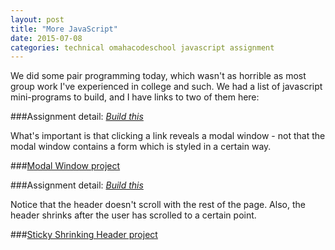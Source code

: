 ```yaml
---
layout: post
title: "More JavaScript"
date: 2015-07-08
categories: technical omahacodeschool javascript assignment
---
```


We did some pair programming today, which wasn't as horrible as most group work I've experienced in college and such. We had a list of javascript mini-programs to build, and I have links to two of them here:


###Assignment detail:
*[Build this](http://cl.ly/btRR)*

What's important is that clicking a link reveals a modal window - not that the modal window contains a form which is styled in a certain way.

###[Modal Window project](http://gunner-rhinoceros-67001.bitballoon.com/)


###Assignment detail:
*[Build this](http://cl.ly/btHc)*

Notice that the header doesn't scroll with the rest of the page. Also, the header shrinks after the user has scrolled to a certain point.

###[Sticky Shrinking Header project](http://registrar-verses-33073.bitballoon.com/)
